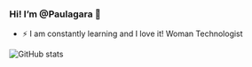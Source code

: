 ### Hi! I’m @Paulagara 👋

- ⚡ I am constantly learning and I love it! Woman Technologist



![GitHub stats](https://github-readme-stats.vercel.app/api?username=Paulagara)




